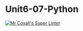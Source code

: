 # Unit6-07-Python
[![Mr Coxall's Super Linter](https://github.com/ICS3U-Programming-VanN/Unit6-07-Python/workflows/Mr%20Coxall's%20Super%20Linter/badge.svg)](https://github.com/ICS3U-Programming-VanN/Unit6-07-Python/actions/)